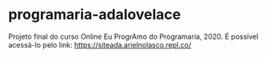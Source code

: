 # programaria-adalovelace
Projeto final do curso Online Eu ProgrAmo do Programaria, 2020.
É possível acessá-lo pelo link: https://siteada.arielnolasco.repl.co/
